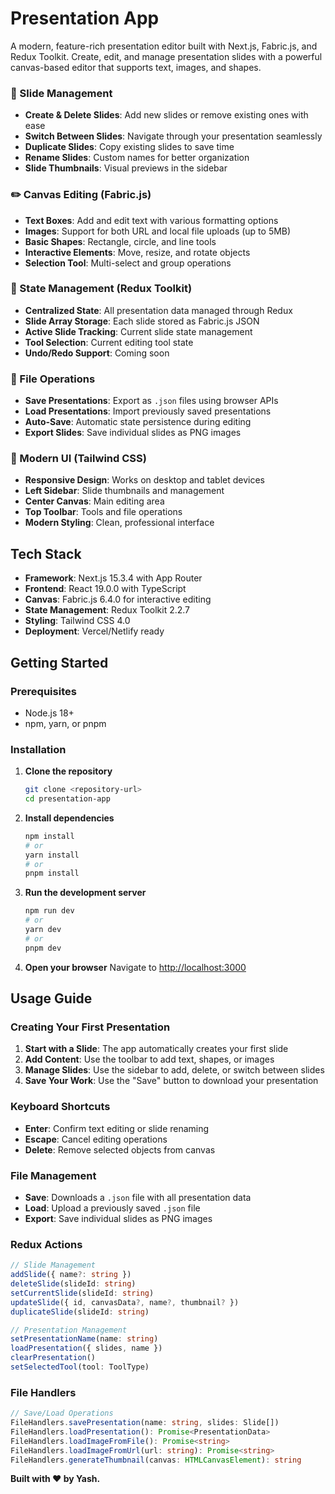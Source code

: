 # Presentation App

A modern, feature-rich presentation editor built with Next.js, Fabric.js, and Redux Toolkit. Create, edit, and manage presentation slides with a powerful canvas-based editor that supports text, images, and shapes.


### 🎨 Slide Management
- **Create & Delete Slides**: Add new slides or remove existing ones with ease
- **Switch Between Slides**: Navigate through your presentation seamlessly
- **Duplicate Slides**: Copy existing slides to save time
- **Rename Slides**: Custom names for better organization
- **Slide Thumbnails**: Visual previews in the sidebar

### ✏️ Canvas Editing (Fabric.js)
- **Text Boxes**: Add and edit text with various formatting options
- **Images**: Support for both URL and local file uploads (up to 5MB)
- **Basic Shapes**: Rectangle, circle, and line tools
- **Interactive Elements**: Move, resize, and rotate objects
- **Selection Tool**: Multi-select and group operations

### 🔄 State Management (Redux Toolkit)
- **Centralized State**: All presentation data managed through Redux
- **Slide Array Storage**: Each slide stored as Fabric.js JSON
- **Active Slide Tracking**: Current slide state management
- **Tool Selection**: Current editing tool state
- **Undo/Redo Support**: Coming soon

### 💾 File Operations
- **Save Presentations**: Export as `.json` files using browser APIs
- **Load Presentations**: Import previously saved presentations
- **Auto-Save**: Automatic state persistence during editing
- **Export Slides**: Save individual slides as PNG images

### 🎯 Modern UI (Tailwind CSS)
- **Responsive Design**: Works on desktop and tablet devices
- **Left Sidebar**: Slide thumbnails and management
- **Center Canvas**: Main editing area
- **Top Toolbar**: Tools and file operations
- **Modern Styling**: Clean, professional interface

## Tech Stack

- **Framework**: Next.js 15.3.4 with App Router
- **Frontend**: React 19.0.0 with TypeScript
- **Canvas**: Fabric.js 6.4.0 for interactive editing
- **State Management**: Redux Toolkit 2.2.7
- **Styling**: Tailwind CSS 4.0
- **Deployment**: Vercel/Netlify ready

## Getting Started

### Prerequisites

- Node.js 18+ 
- npm, yarn, or pnpm

### Installation

1. **Clone the repository**
   ```bash
   git clone <repository-url>
   cd presentation-app
   ```

2. **Install dependencies**
   ```bash
   npm install
   # or
   yarn install
   # or
   pnpm install
   ```

3. **Run the development server**
   ```bash
   npm run dev
   # or
   yarn dev
   # or
   pnpm dev
   ```

4. **Open your browser**
   Navigate to [http://localhost:3000](http://localhost:3000)

## Usage Guide

### Creating Your First Presentation

1. **Start with a Slide**: The app automatically creates your first slide
2. **Add Content**: Use the toolbar to add text, shapes, or images
3. **Manage Slides**: Use the sidebar to add, delete, or switch between slides
4. **Save Your Work**: Use the "Save" button to download your presentation

### Keyboard Shortcuts

- **Enter**: Confirm text editing or slide renaming
- **Escape**: Cancel editing operations
- **Delete**: Remove selected objects from canvas

### File Management

- **Save**: Downloads a `.json` file with all presentation data
- **Load**: Upload a previously saved `.json` file
- **Export**: Save individual slides as PNG images

### Redux Actions

```typescript
// Slide Management
addSlide({ name?: string })
deleteSlide(slideId: string)
setCurrentSlide(slideId: string)
updateSlide({ id, canvasData?, name?, thumbnail? })
duplicateSlide(slideId: string)

// Presentation Management
setPresentationName(name: string)
loadPresentation({ slides, name })
clearPresentation()
setSelectedTool(tool: ToolType)
```

### File Handlers

```typescript
// Save/Load Operations
FileHandlers.savePresentation(name: string, slides: Slide[])
FileHandlers.loadPresentation(): Promise<PresentationData>
FileHandlers.loadImageFromFile(): Promise<string>
FileHandlers.loadImageFromUrl(url: string): Promise<string>
FileHandlers.generateThumbnail(canvas: HTMLCanvasElement): string
```

**Built with ❤️ by Yash.**
